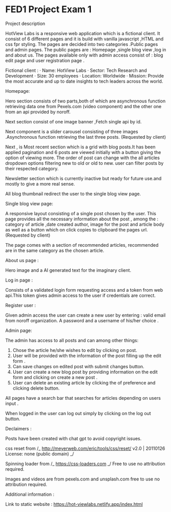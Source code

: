 # FED1 Project Exam 1

Project description

HotView Labs is a responsive web application which is a fictional client.
It consist of 6 different pages and it is build with vanilla javascript ,HTML and css fpr styling.
The pages are decided into two categories .Public pages and admin pages.
The public pages are : Homepage ,single blog view ,log in and about us.
The pages available only with admin access consist of : blog edit page and user registration page .

Fictional client :
· Name: HotView Labs
· Sector: Tech Research and Development
· Size: 30 employees
· Location: Worldwide
· Mission: Provide the most accurate and up to date insights to tech leaders across the world.

Homepage:

Hero section consists of two parts,both of which are asynchronous function retrieving data one from Pexels.com (video component) and the other one from an api provided by noroff.

Next section consist of one image banner ,Fetch single api by id.

Next component is a slider carousel consisting of three images .Asynchronous function retrieving the last three posts. (Requested by client)

Next , is Most recent section which is a grid with blog posts.It has been applied pagination and 6 posts are viewed initially with a button giving the option of viewing more.
The order of post can change with the all articles dropdown options filtering new to old or old to new.
user can filter posts by their respected category.

Newsletter section which is currently inactive but ready for future use.and mostly to give a more real sense.

All blog thumbnail redirect the user to the single blog view page.

Single blog view page:

A responsive layout consisting of a single post chosen by the user. This page provides all the necessary information about the post , among the : category of article ,date created author, image for the post and article body as well as a button which on click copies to clipboard the pages url.
(Requested by client)

The page comes with a section of recommended articles, recommended are in the same category as the chosen article.

About us page :

Hero image and a AI generated text for the imaginary client.

Log in page :

Consists of a validated login form requesting access and a token from web api.This token gives admin access to the user if credentials are correct.

Register user :

Given admin access the user can create a new user by entering : valid email from noroff organization.
A password and a username of his/her choice .

Admin page:

The admin has access to all posts and can among other things:

1. Chose the article he/she wishes to edit by clicking on post.
2. User will be provided with the information of the post filling up the edit form .
3. Can save changes on edited post with submit changes button.
4. User can create a new blog post by providing information on the edit form and clicking on create a new post .
5. User can delete an existing article by clicking the of preference and clicking delete button.

All pages have a search bar that searches for articles depending on users input .

When logged in the user can log out simply by clicking on the log out button.

Declaimers :

Posts have been created with chat gpt to avoid copyright issues.

css reset from /_ http://meyerweb.com/eric/tools/css/reset/
v2.0 | 20110126
License: none (public domain)
_/

Spinning loader from /_ https://css-loaders.com _/
Free to use no attribution required.

Images and videos are from pexels.com and unsplash.com free to use no attribution required.

Additional information :

Link to static website : https://hot-viewlabs.netlify.app/index.html
